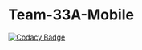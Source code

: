 # Team-33A-Mobile

[![Codacy Badge](https://api.codacy.com/project/badge/Grade/c3dfb9f2c1de4a92a3a030a1359a0557)](https://app.codacy.com/gh/BuildForSDGCohort2/Team-33A-Mobile?utm_source=github.com&utm_medium=referral&utm_content=BuildForSDGCohort2/Team-33A-Mobile&utm_campaign=Badge_Grade_Dashboard)
